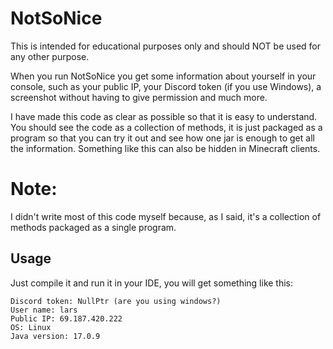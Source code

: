 # NotSoNice
This is intended for educational purposes only and should NOT be used for any other purpose.

When you run NotSoNice you get some information about yourself in your console, such as your public IP, your Discord token (if you use Windows), a screenshot without having to give permission and much more. 

I have made this code as clear as possible so that it is easy to understand. You should see the code as a collection of methods, it is just packaged as a program so that you can try it out and see how one jar is enough to get all the information. Something like this can also be hidden in Minecraft clients.

# Note:
I didn't write most of this code myself because, as I said, it's a collection of methods packaged as a single program.

## Usage
Just compile it and run it in your IDE, you will get something like this:

```
Discord token: NullPtr (are you using windows?)
User name: lars
Public IP: 69.187.420.222
OS: Linux
Java version: 17.0.9
```
